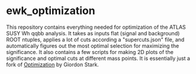 # ewk_optimization  

This repository contains everything needed for optimization of the ATLAS SUSY Wh qqbb analysis. It takes as inputs flat (signal and background) ROOT ntuples, applies a lot of cuts according a "supercuts.json" file, and automatically figures out the most optimal selection for maximizing the significance. It also contains a few scripts for making 2D plots of the significance and optimal cuts at different mass points. It is essentially just a fork of [Optimization](https://github.com/kratsg/Optimization) by Giordon Stark.
